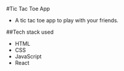 #Tic Tac Toe App
- A tic tac toe app to play with your friends.

##Tech stack used
- HTML
- CSS
- JavaScript
- React
